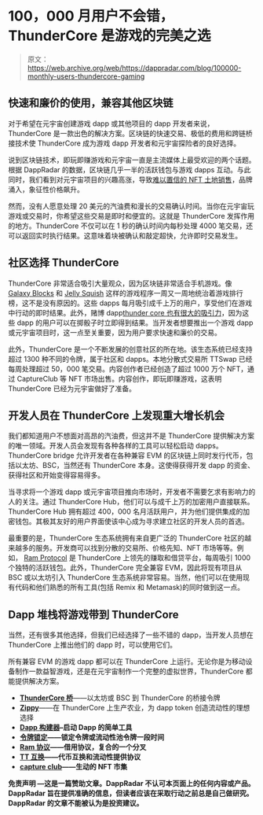 # 100，000 月用户不会错，ThunderCore 是游戏的完美之选

> 原文：<https://web.archive.org/web/https://dappradar.com/blog/100000-monthly-users-thundercore-gaming>

## 快速和廉价的使用，兼容其他区块链

对于希望在元宇宙创建游戏 dapp 或其他项目的 dapp 开发者来说，ThunderCore 是一款出色的解决方案。区块链的快速交易、极低的费用和跨链桥接技术使 ThunderCore 成为游戏 dapp 开发者和元宇宙探险者的良好选择。

说到区块链技术，即玩即赚游戏和元宇宙一直是主流媒体上最受欢迎的两个话题。根据 DappRadar 的数据，区块链几乎一半的活跃钱包与游戏 dapps 互动。与此同时，我们看到对元宇宙项目的兴趣高涨，导致[难以置信的 NFT 土地销售](https://web.archive.org/web/20220910225601/https://dappradar.com/blog/over-100-million-in-metaverse-land-sales-last-week/)，品牌涌入，象征性价格飙升。

然而，没有人愿意处理 20 美元的汽油费和漫长的交易确认时间。当你在元宇宙玩游戏或交易时，你希望这些交易是即时和便宜的。这就是 ThunderCore 发挥作用的地方。ThunderCore 不仅可以在 1 秒的确认时间内每秒处理 4000 笔交易，还可以返回实时执行结果。这意味着块被确认和敲定超快，允许即时交易发生。

## 社区选择 ThunderCore

ThunderCore 非常适合吸引大量观众，因为区块链非常适合手机游戏。像 [Galaxy Blocks](https://web.archive.org/web/20220910225601/https://dappradar.com/thundercore/games/galaxy-blocks) 和 [Jelly Squish](https://web.archive.org/web/20220910225601/https://dappradar.com/thundercore/games/jelly-squish) 这样的游戏程序一周又一周地统治着游戏排行榜，这不是没有原因的。这些 dapps 每月吸引成千上万的用户，享受他们在游戏中行动的即时结果。此外，赌博 dapp[thunder core 也有很大的吸引力](https://web.archive.org/web/20220910225601/https://dappradar.com/rankings/protocol/thundercore)，因为这些 dapp 的用户可以在掷骰子时立即得到结果。当开发者想要推出一个游戏 dapp 或元宇宙项目时，这一点至关重要，因为用户要求快速和廉价的交易。

此外，ThunderCore 是一个不断发展的创意社区的所在地。该生态系统已经支持超过 1300 种不同的令牌，属于社区和 dapps。本地分散式交易所 TTSwap 已经每周处理超过 50，000 笔交易。内容创作者已经创造了超过 1000 万个 NFT，通过 CaptureClub 等 NFT 市场出售。内容创作，即玩即赚游戏，这表明 ThunderCore 已经为元宇宙做好了准备。

## 开发人员在 ThunderCore 上发现重大增长机会

我们都知道用户不想面对高昂的汽油费，但这并不是 ThunderCore 提供解决方案的唯一领域。开发人员会发现有各种各样的工具可以轻松启动 dapps。ThunderCore bridge 允许开发者在各种兼容 EVM 的区块链上同时发行代币，包括以太坊、BSC，当然还有 ThunderCore 本身。这使得获得开发 dapp 的资金、获得社区和开始变得容易得多。

当寻求将一个游戏 dapp 或元宇宙项目推向市场时，开发者不需要乞求有影响力的人的关注。通过 ThunderCore Hub，他们可以与成千上万的加密用户直接联系。ThunderCore Hub 拥有超过 400，000 名月活跃用户，并为他们提供集成的加密钱包。其极其友好的用户界面使该中心成为寻求建立社区的开发人员的首选。

最重要的是，ThunderCore 生态系统拥有来自更广泛的 ThunderCore 社区的越来越多的服务。开发商可以找到分散的交易所、价格先知、NFT 市场等等。例如， [Ram Protocol](https://web.archive.org/web/20220910225601/https://dappradar.com/thundercore/defi/ram-protocol) 是 ThunderCore 上领先的赚取和借贷平台，每周吸引 1000 个独特的活跃钱包。此外，ThunderCore 完全兼容 EVM，因此将现有项目从 BSC 或以太坊引入 ThunderCore 生态系统非常容易。当然，他们可以在使用现有代码和他们熟悉的所有工具(包括 Remix 和 Metamask)的同时做到这一点。

## Dapp 堆栈将游戏带到 ThunderCore

当然，还有很多其他选择，但我们已经选择了一些不错的 dapp，当开发人员想在 ThunderCore 上推出他们的 dapp 时，可以使用它们。

所有兼容 EVM 的游戏 dapp 都可以在 ThunderCore 上运行。无论你是为移动设备制作一款益智游戏，还是在元宇宙制作一个完整的虚拟世界，ThunderCore 都能提供解决方案。

*   [**ThunderCore 桥**](https://web.archive.org/web/20220910225601/https://dappradar.com/thundercore/defi/thundercore-bridge)——以太坊或 BSC 到 ThunderCore 的桥接令牌
*   [**Zippy**](https://web.archive.org/web/20220910225601/https://dappradar.com/thundercore/defi/zippy)——在 ThunderCore 上生产农业，为 dapp token 创造流动性的理想选择
*   [**Dapp 构建器**](https://web.archive.org/web/20220910225601/https://dappradar.com/thundercore/other/dappbuilder)**–启动 Dapp 的简单工具**
*   **[**令牌锁定**](https://web.archive.org/web/20220910225601/https://dappradar.com/thundercore/other/tokenlock)——锁定令牌或流动性池令牌一段时间**
*   **[**Ram 协议**](https://web.archive.org/web/20220910225601/https://dappradar.com/thundercore/defi/ram-protocol)——借用协议，复合的一个分叉**
*   **[**TT 互换**](https://web.archive.org/web/20220910225601/https://dappradar.com/thundercore/exchanges/ttswap)——代币互换和流动性提供协议**
*   **[**capture club**](https://web.archive.org/web/20220910225601/https://captureclub.cc/)——生动的 NFT 市集**

 ****免责声明** —这是一篇赞助文章。DappRadar 不认可本页面上的任何内容或产品。DappRadar 旨在提供准确的信息，但读者应该在采取行动之前总是自己做研究。DappRadar 的文章不能被认为是投资建议。**